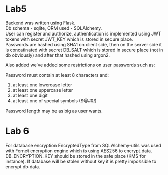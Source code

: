 # Lab5
Backend was written using Flask.  
Db schema - sqlite, ORM used - SQLAlchemy.  
User can register and authorize, authentication is implemented using JWT tokens with secret JWT_KEY which is stored in secure place.  
Passwords are hashed using SHA1 on client side, then on the server side it is concatinated with secret DB_SALT which is stored in secure place (not in db obviously) and after that 
hashed using argon2.  

Also added we've added some restrictions on user passwords such as:

Password must contain at least 8 characters and:  
1. at least one lowercase letter  
2. at least one uppercase letter  
3. at least one digit  
4. at least one of special symbols ($@#&!)  

Password length may be as big as user wants.

# Lab 6
For database encryption EncryptedType from SQLAlchemy-utils was used with Fernet encryption engine which is using AES256 to encrypt data.  
DB_ENCRYPTION_KEY should be stored in the safe place (KMS for instance). If database will be stolen without key it is pretty impossible to encrypt db data.  

